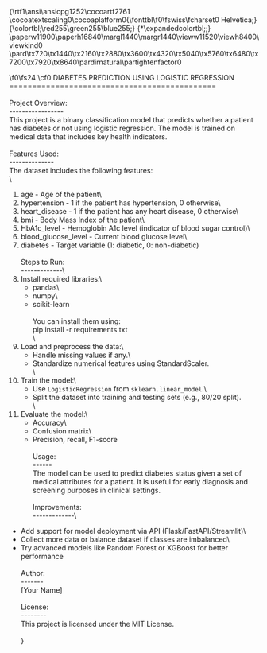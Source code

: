 {\rtf1\ansi\ansicpg1252\cocoartf2761
\cocoatextscaling0\cocoaplatform0{\fonttbl\f0\fswiss\fcharset0 Helvetica;}
{\colortbl;\red255\green255\blue255;}
{\*\expandedcolortbl;;}
\paperw11900\paperh16840\margl1440\margr1440\vieww11520\viewh8400\viewkind0
\pard\tx720\tx1440\tx2160\tx2880\tx3600\tx4320\tx5040\tx5760\tx6480\tx7200\tx7920\tx8640\pardirnatural\partightenfactor0

\f0\fs24 \cf0 DIABETES PREDICTION USING LOGISTIC REGRESSION\
=============================================\
\
Project Overview:\
-----------------\
This project is a binary classification model that predicts whether a patient has diabetes or not using logistic regression. The model is trained on medical data that includes key health indicators.\
\
Features Used:\
--------------\
The dataset includes the following features:\
\
1. age                 - Age of the patient\
2. hypertension        - 1 if the patient has hypertension, 0 otherwise\
3. heart_disease       - 1 if the patient has any heart disease, 0 otherwise\
4. bmi                 - Body Mass Index of the patient\
5. HbA1c_level         - Hemoglobin A1c level (indicator of blood sugar control)\
6. blood_glucose_level - Current blood glucose level\
7. diabetes            - Target variable (1: diabetic, 0: non-diabetic)\
\
Steps to Run:\
-------------\
1. Install required libraries:\
   - pandas\
   - numpy\
   - scikit-learn\
\
   You can install them using:\
   pip install -r requirements.txt\
\
2. Load and preprocess the data:\
   - Handle missing values if any.\
   - Standardize numerical features using StandardScaler.\
\
3. Train the model:\
   - Use `LogisticRegression` from `sklearn.linear_model`.\
   - Split the dataset into training and testing sets (e.g., 80/20 split).\
\
4. Evaluate the model:\
   - Accuracy\
   - Confusion matrix\
   - Precision, recall, F1-score\
\
Usage:\
------\
The model can be used to predict diabetes status given a set of medical attributes for a patient. It is useful for early diagnosis and screening purposes in clinical settings.\
\
Improvements:\
-------------\
- Add support for model deployment via API (Flask/FastAPI/Streamlit)\
- Collect more data or balance dataset if classes are imbalanced\
- Try advanced models like Random Forest or XGBoost for better performance\
\
Author:\
-------\
[Your Name]\
\
License:\
--------\
This project is licensed under the MIT License.\
\
}